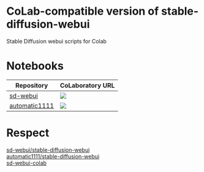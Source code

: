 # CoLab-compatible version of stable-diffusion-webui
Stable Diffusion webui scripts for Colab

# Notebooks

|Repository|CoLaboratory URL|
|-|-|
|[sd-webui](https://github.com/sd-webui/stable-diffusion-webui)|[![](https://img.shields.io/static/v1?message=Open%20in%20Colab&logo=googlecolab&labelColor=5c5c5c&color=0f80c1&label=%20&style=for-the-badge)](https://colab.research.google.com/github/ddPn08/stable-diffusion-webui-colab/blob/main/sd-webui.ipynb)|
|[automatic1111](https://github.com/AUTOMATIC1111/stable-diffusion-webui)|[![](https://img.shields.io/static/v1?message=Open%20in%20Colab&logo=googlecolab&labelColor=5c5c5c&color=0f80c1&label=%20&style=for-the-badge)](https://colab.research.google.com/github/ddPn08/stable-diffusion-webui-colab/blob/main/automatic1111.ipynb)|

# Respect
[sd-webui/stable-diffusion-webui](https://github.com/sd-webui/stable-diffusion-webui)  
[automatic1111/stable-diffusion-webui](https://github.com/AUTOMATIC1111/stable-diffusion-webui)  
[sd-webui-colab](https://github.com/altryne/sd-webui-colab)  

